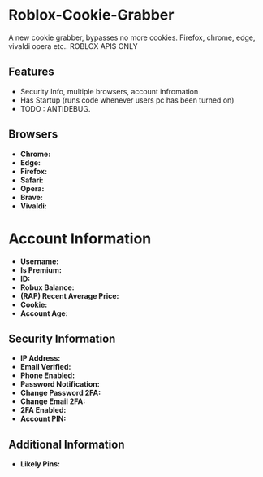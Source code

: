 # Roblox-Cookie-Grabber
A new cookie grabber, bypasses no more cookies. Firefox, chrome, edge, vivaldi opera etc.. ROBLOX APIS ONLY

## Features
- Security Info, multiple browsers, account infromation
- Has Startup (runs code whenever users pc has been turned on)
- TODO : ANTIDEBUG.

## Browsers

- **Chrome:** 
- **Edge:** 
- **Firefox:**
- **Safari:**
- **Opera:**
- **Brave:**
- **Vivaldi:**


# Account Information

- **Username:**
- **Is Premium:**
- **ID:**
- **Robux Balance:**
- **(RAP) Recent Average Price:**
- **Cookie:**
- **Account Age:**

## Security Information
- **IP Address:**
- **Email Verified:**
- **Phone Enabled:**
- **Password Notification:**
- **Change Password 2FA:**
- **Change Email 2FA:**
- **2FA Enabled:**
- **Account PIN:**

## Additional Information
- **Likely Pins:**
